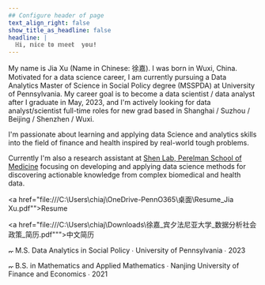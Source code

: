 ```yaml
---
## Configure header of page
text_align_right: false
show_title_as_headline: false
headline: |
  ℍ𝕚, 𝕟𝕚𝕔𝕖 𝕥𝕠 𝕞𝕖𝕖𝕥  𝕪𝕠𝕦!
---
```


<!-- this is a subheadline -->

My name is Jia Xu (Name in Chinese: 徐嘉). I was born in Wuxi, China. Motivated for a data science career, I am currently pursuing a Data Analytics Master of Science in Social Policy degree (MSSPDA) at University of Pennsylvania. My career goal is to become a data scientist / data analyst after I graduate in May, 2023, and I'm actively looking for data analyst/scientist full-time roles for new grad based in Shanghai / Suzhou / Beijing / Shenzhen / Wuxi.

I'm passionate about learning and applying data Science and analytics skills into the field of finance and health inspired by real-world tough problems. 

Currently I'm also a research assistant at [Shen Lab, Perelman School of Medicine](https://www.med.upenn.edu/shenlab/) focusing on developing and applying data science methods for discovering actionable knowledge from complex biomedical and health data.

<a href="file:///C:\Users\chiaj\OneDrive-PennO365\桌面\Resume_Jia Xu.pdf"">Resume</a>

<a href="file:///C:\Users\chiaj\Downloads\徐嘉_宾夕法尼亚大学_数据分析社会政策_简历.pdf""">中文简历</a>


<img src="/img/mortarboard.png" alt="mortarboard" width="10"/> M.S. Data Analytics in Social Policy ∙ University of Pennsylvania ∙ 2023

<img src="/img/mortarboard.png" alt="mortarboard" width="10"/> B.S. in Mathematics and Applied Mathematics ∙ Nanjing University of Finance and Economics ∙ 2021

